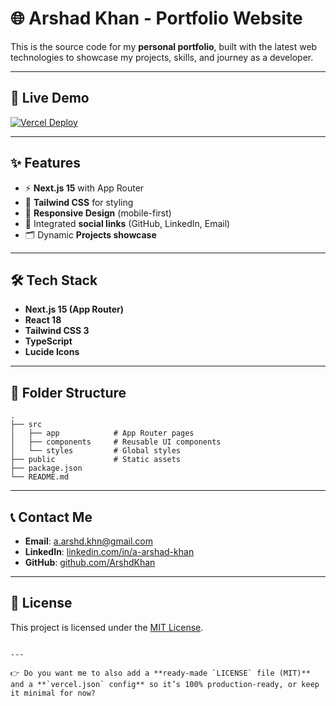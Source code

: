 # 🌐 Arshad Khan - Portfolio Website

This is the source code for my **personal portfolio**, built with the latest web technologies to showcase my projects, skills, and journey as a developer.

---

## 🚀 Live Demo
[![Vercel Deploy](https://img.shields.io/badge/Live-Demo-blue?style=for-the-badge&logo=vercel)](https://arshdkhan.vercel.app)

---

## ✨ Features
- ⚡ **Next.js 15** with App Router  
- 🎨 **Tailwind CSS** for styling  
- 📱 **Responsive Design** (mobile-first)  
- 🔗 Integrated **social links** (GitHub, LinkedIn, Email)  
- 🗂️ Dynamic **Projects showcase**  

---

## 🛠️ Tech Stack
- **Next.js 15 (App Router)**
- **React 18**
- **Tailwind CSS 3**
- **TypeScript**
- **Lucide Icons**

---

## 📂 Folder Structure
```plaintext
.
├── src
│   ├── app            # App Router pages
│   ├── components     # Reusable UI components
│   └── styles         # Global styles
├── public             # Static assets
├── package.json
└── README.md
````

---

## 📞 Contact Me

* **Email**: [a.arshd.khn@gmail.com](mailto:a.arshd.khn@gmail.com)
* **LinkedIn**: [linkedin.com/in/a-arshad-khan](https://www.linkedin.com/in/a-arshad-khan/)
* **GitHub**: [github.com/ArshdKhan](https://github.com/ArshdKhan)

---

## 📝 License

This project is licensed under the [MIT License](LICENSE).

```

---

👉 Do you want me to also add a **ready-made `LICENSE` file (MIT)** and a **`vercel.json` config** so it’s 100% production-ready, or keep it minimal for now?
